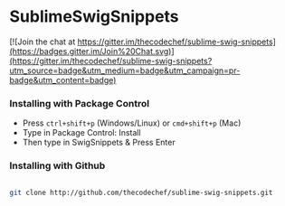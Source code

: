 
# SublimeSwigSnippets

[![Join the chat at https://gitter.im/thecodechef/sublime-swig-snippets](https://badges.gitter.im/Join%20Chat.svg)](https://gitter.im/thecodechef/sublime-swig-snippets?utm_source=badge&utm_medium=badge&utm_campaign=pr-badge&utm_content=badge)


### Installing with Package Control
* Press `ctrl+shift+p` (Windows/Linux) or `cmd+shift+p` (Mac)
* Type in Package Control: Install
* Then type in SwigSnippets & Press Enter

### Installing with Github

```bash

git clone http://github.com/thecodechef/sublime-swig-snippets.git

```




